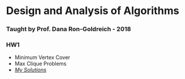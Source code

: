 # Design and Analysis of Algorithms
### Taught by Prof. Dana Ron-Goldreich - 2018

### HW1
  * Minimum Vertex Cover 
  * Max Clique Problems
  * [*My Solutions*](https://github.com/mxtsai/year4/blob/master/Design%20and%20Analysis%20of%20Algorithms/DAA_HW1.pdf)
